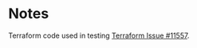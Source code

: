 Notes
======

Terraform code used in testing [Terraform Issue #11557](https://github.com/hashicorp/terraform/issues/11557#issuecomment-279763231).
